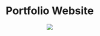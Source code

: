 <h1 align="center">Portfolio Website</h1>
<p align="center">
  <a href = "https://app.netlify.com/sites/mdshabbirjamal/deploys"><img src = "https://api.netlify.com/api/v1/badges/74b68bcd-92c4-4771-bf8b-e654e2475ca4/deploy-status"/></a>
</p>

